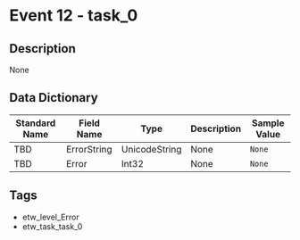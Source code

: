 # Event 12 - task_0

## Description
None

## Data Dictionary
|Standard Name|Field Name|Type|Description|Sample Value|
|---|---|---|---|---|
|TBD|ErrorString|UnicodeString|None|`None`|
|TBD|Error|Int32|None|`None`|

## Tags
* etw_level_Error
* etw_task_task_0